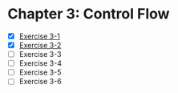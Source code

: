 # Chapter 3: Control Flow

- [x] [Exercise 3-1](./ex.3.1.c)
- [x] [Exercise 3-2](./ex.3.2.c)
- [ ] Exercise 3-3
- [ ] Exercise 3-4
- [ ] Exercise 3-5
- [ ] Exercise 3-6
